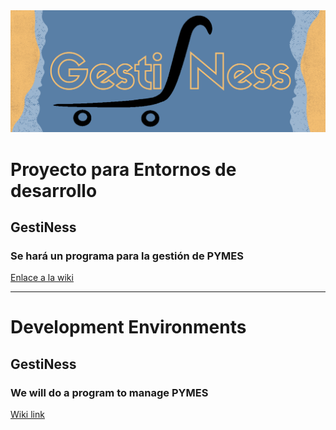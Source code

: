 <div align="center">
  <img src="imagenes/logos/logo_gestiness.png"   />
</div>

# Proyecto para Entornos de desarrollo

## GestiNess

### Se hará un programa para la gestión de PYMES

[Enlace a la wiki](https://github.com/alexey1254/proyecto-ets/wiki)

-----------------------

# Development Environments

## GestiNess

### We will do a program to manage PYMES

[Wiki link](https://github.com/alexey1254/proyecto-ets/wiki/%F0%9F%87%AC%F0%9F%87%A7-ENG_Home-%F0%9F%87%AC%F0%9F%87%A7)
